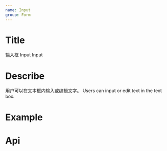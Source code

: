 ```yaml
---
name: Input
group: Form
---
```


# Title

输入框 Input
Input

# Describe

用户可以在文本框内输入或编辑文字。
Users can input or edit text in the text box.

# Example

<code src="./__example__/s-001-base.tsx"></code>
<code src="./__example__/s-002-size.tsx"></code>
<code src="./__example__/s-003-number.tsx"></code>
<code src="./__example__/s-004-group.tsx"></code>
<code src="./__example__/s-005-tip.tsx"></code>
<code src="./__example__/s-006-validate.tsx"></code>
<code src="./__example__/s-007-disabled.tsx"></code>
<code src="./__example__/s-008-password.tsx"></code>
<code src="./__example__/s-009-clearable.tsx"></code>
<code src="./__example__/s-0010-underline.tsx"></code>
<code src="./__example__/s-0011-autoselect.tsx"></code>
<code src="./__example__/s-0012-trim.tsx"></code>
<code src="./__example__/s-0013-enter.tsx"></code>
<code src="./__example__/s-0014-limit.tsx"></code>
<code src="./__example__/st-0015-no-border.tsx"></code>
<code src="./__example__/st-0016-ref.tsx"></code>
<code src="./__example__/st-0017-info.tsx"></code>
<code src="./__example__/st-0018-inner-title.tsx"></code>

# Api
